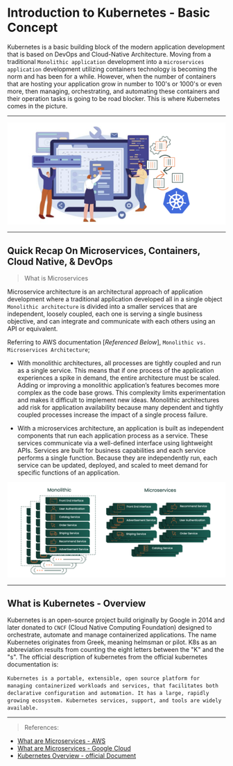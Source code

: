 # Introduction to Kubernetes - Basic Concept

Kubernetes is a basic building block of the modern application development that is based on DevOps and Cloud-Native Architecture. Moving from a traditional `Monolithic application` development into a `microservices application` development utilizing containers technology is becoming the norm and has been for a while. However, when the number of containers that are hosting your application grow in number to 100's or 1000's or even more, then managing, orchestrating, and automating these containers and their operation tasks is going to be road blocker. This is where Kubernetes comes in the picture.

---

<p align="center">
    <img src="images/IntroPic.png">
</p>

---

## Quick Recap On Microservices, Containers, Cloud Native, & DevOps

> What is Microservices

Microservice architecture is an architectural approach of application development where a traditional application developed all in a single object `Monolithic architecture` is divided into a smaller services that are independent, loosely coupled, each one is serving a single business objective, and can integrate and communicate with each others using an API or equivalent. 

Referring to AWS documentation [_Referenced Below_], `Monolithic vs. Microservices Architecture`; 

- With monolithic architectures, all processes are tightly coupled and run as a single service. This means that if one process of the application experiences a spike in demand, the entire architecture must be scaled. Adding or improving a monolithic application’s features becomes more complex as the code base grows. This complexity limits experimentation and makes it difficult to implement new ideas. Monolithic architectures add risk for application availability because many dependent and tightly coupled processes increase the impact of a single process failure.

- With a microservices architecture, an application is built as independent components that run each application process as a service. These services communicate via a well-defined interface using lightweight APIs. Services are built for business capabilities and each service performs a single function. Because they are independently run, each service can be updated, deployed, and scaled to meet demand for specific functions of an application.


<p align="center">
    <img src="images/MonolithicVsMicroservices.png">
</p>

---

## What is Kubernetes - Overview

Kubernetes is an open-source project build originally by Google in 2014 and later donated to `CNCF` (Cloud Native Computing Foundation) designed to orchestrate, automate and manage containerized applications. The name Kubernetes originates from Greek, meaning helmsman or pilot. K8s as an abbreviation results from counting the eight letters between the "K" and the "s". The official description of kubernetes from the official kubernetes documentation is:

`Kubernetes is a portable, extensible, open source platform for managing containerized workloads and services, that facilitates both declarative configuration and automation. It has a large, rapidly growing ecosystem. Kubernetes services, support, and tools are widely available.`


---

> References:

- [What are Microservices - AWS](https://aws.amazon.com/microservices/)
- [What are Microservices - Google Cloud](https://cloud.google.com/learn/what-is-microservices-architecture)
- [Kubernetes Overview - official Document](https://kubernetes.io/docs/concepts/overview/)
